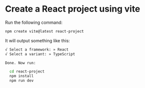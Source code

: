 # Create a React project using vite

Run the following command:

```bash
npm create vite@latest react-project
```

It will output something like this:

```bash
√ Select a framework: » React
√ Select a variant: » TypeScript

Done. Now run:

  cd react-project
  npm install
  npm run dev
```
